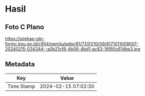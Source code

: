 # Hasil

## Foto C Plano

https://sirekap-obj-formc.kpu.go.id/c954/pemilu/pdpr/81/71/01/10/09/8171011009007-20240215-034344--a0b21cf8-4b06-4bd1-ac83-16f80c614be3.jpg


## Metadata

| Key        | Value               |
| ---------- | ------------------- |
| Time Stamp | 2024-02-15 07:02:30 |



